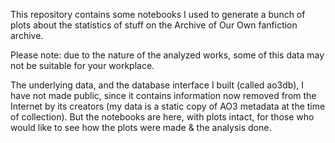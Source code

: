 This repository contains some notebooks I used to generate a bunch of plots about the statistics of stuff on the Archive of Our Own fanfiction archive.

Please note: due to the nature of the analyzed works, some of this data may not be suitable for your workplace.

The underlying data, and the database interface I built (called ao3db), I have not made public, since it contains information now removed from the Internet by its creators (my data is a static copy of AO3 metadata at the time of collection). But the notebooks are here, with plots intact, for those who would like to see how the plots were made & the analysis done.


